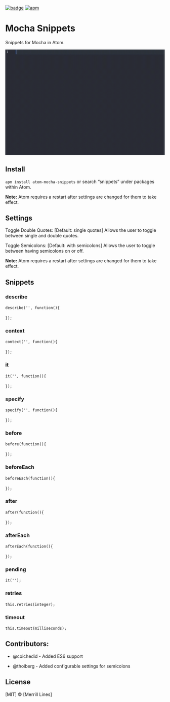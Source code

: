 [![badge][apm]][package]
[![apm](https://img.shields.io/apm/dm/atom-mocha-snippets.svg?style=flat-square)](https://atom.io/packages/atom-mocha-snippets)

# Mocha Snippets

Snippets for Mocha in Atom.

![](https://raw.githubusercontent.com/Linesmerrill/atom-mocha-snippets/master/images/usage.gif)

## Install
`apm install atom-mocha-snippets` or search “snippets” under packages within Atom.

**Note:** Atom requires a restart after settings are changed for them to take effect.

## Settings
Toggle Double Quotes: [Default: single quotes] Allows the user to toggle between single and double quotes.

Toggle Semicolons: [Default: with semicolons] Allows the user to toggle between having semicolons on or off.

**Note:** Atom requires a restart after settings are changed for them to take effect.

## Snippets

### describe

```
describe('', function(){

});
```

### context

```
context('', function(){

});
```

### it

```
it('', function(){

});
```
### specify

```
specify('', function(){

});
```

### before

```
before(function(){

});
```

### beforeEach

```
beforeEach(function(){

});
```

### after

```
after(function(){

});
```

### afterEach

```
afterEach(function(){

});
```

### pending

```
it('');
```

### retries

```
this.retries(integer);
```

### timeout

```
this.timeout(milliseconds);
```

## Contributors:

* @coichedid - Added ES6 support

* @thoiberg - Added configurable settings for semicolons

License
-------
[MIT] © [Merrill Lines]

[apm]:              https://img.shields.io/apm/v/atom-mocha-snippets.svg?style=flat-square
[package]:          https://atom.io/packages/atom-mocha-snippets
